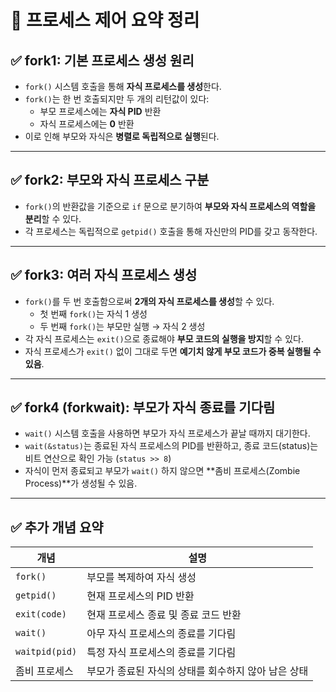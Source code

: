 # 📘 프로세스 제어 요약 정리

## ✅ fork1: 기본 프로세스 생성 원리

- `fork()` 시스템 호출을 통해 **자식 프로세스를 생성**한다.
- `fork()`는 한 번 호출되지만 두 개의 리턴값이 있다:
  - 부모 프로세스에는 **자식 PID** 반환
  - 자식 프로세스에는 **0** 반환
- 이로 인해 부모와 자식은 **병렬로 독립적으로 실행**된다.

---

## ✅ fork2: 부모와 자식 프로세스 구분

- `fork()`의 반환값을 기준으로 `if` 문으로 분기하여 **부모와 자식 프로세스의 역할을 분리**할 수 있다.
- 각 프로세스는 독립적으로 `getpid()` 호출을 통해 자신만의 PID를 갖고 동작한다.

---

## ✅ fork3: 여러 자식 프로세스 생성

- `fork()`를 두 번 호출함으로써 **2개의 자식 프로세스를 생성**할 수 있다.
  - 첫 번째 `fork()`는 자식 1 생성
  - 두 번째 `fork()`는 부모만 실행 → 자식 2 생성
- 각 자식 프로세스는 `exit()`으로 종료해야 **부모 코드의 실행을 방지**할 수 있다.
- 자식 프로세스가 `exit()` 없이 그대로 두면 **예기치 않게 부모 코드가 중복 실행될 수 있음**.

---

## ✅ fork4 (forkwait): 부모가 자식 종료를 기다림

- `wait()` 시스템 호출을 사용하면 부모가 자식 프로세스가 끝날 때까지 대기한다.
- `wait(&status)`는 종료된 자식 프로세스의 PID를 반환하고,
  종료 코드(status)는 비트 연산으로 확인 가능 (`status >> 8`)
- 자식이 먼저 종료되고 부모가 `wait()` 하지 않으면 **좀비 프로세스(Zombie Process)**가 생성될 수 있음.

---

## ✅ 추가 개념 요약

| 개념              | 설명 |
|-------------------|------|
| `fork()`          | 부모를 복제하여 자식 생성 |
| `getpid()`        | 현재 프로세스의 PID 반환 |
| `exit(code)`      | 현재 프로세스 종료 및 종료 코드 반환 |
| `wait()`          | 아무 자식 프로세스의 종료를 기다림 |
| `waitpid(pid)`    | 특정 자식 프로세스의 종료를 기다림 |
| 좀비 프로세스     | 부모가 종료된 자식의 상태를 회수하지 않아 남은 상태 |


